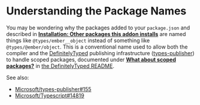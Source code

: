 # Understanding the Package Names

You may be wondering why the packages added to your `package.json` and described in [**Installation: Other packages this addon installs**](https://github.com/typed-ember/ember-cli-typescript/tree/3a434def8b8c8214853cea0762940ccedb2256e8/docs/README.md#other-packages-this-addon-installs) are named things like `@types/ember__object` instead of something like `@types/@ember/object`. This is a conventional name used to allow both the compiler and the [DefinitelyTyped](https://github.com/DefinitelyTyped/DefinitelyTyped) publishing infrastructure \([types-publisher](https://github.com/Microsoft/types-publisher)\) to handle scoped packages, documented under [**What about scoped packages?**](https://github.com/DefinitelyTyped/DefinitelyTyped/tree/master#what-about-scoped-packages) in [the DefinitelyTyped README](https://github.com/DefinitelyTyped/DefinitelyTyped/tree/master).

See also:

* [Microsoft/types-publisher\#155](https://github.com/Microsoft/types-publisher/issues/155)
* [Microsoft/Typescript\#14819](https://github.com/Microsoft/TypeScript/issues/14819)

